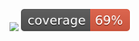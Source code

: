 ![](https://github.com/drexhage/pixel/actions/workflows/cd.yaml/badge.svg)
![](https://raw.githubusercontent.com/drexhage/pixel/docs-coverage/coverage/badges/flat.svg)
